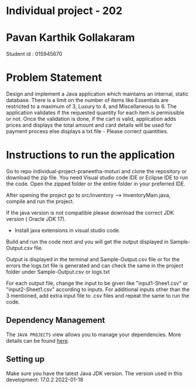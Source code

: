# Individual project - 202
 
# Pavan Karthik Gollakaram
 Student id : 015945670

# Problem Statement 

Design and implement a Java application which maintains an internal, static database. There is a limit on the number of items like Essentials are restricted to a maximum of 3, Luxury to 4, and Miscellaneous to 6. The application validates if the requested quantity for each item is permissible or not. Once the validation is done, if the cart is valid, application adds prices and displays the total amount and card details will be used for payment process else displays a txt file - Please correct quantities.

# Instructions to run the application

Go to repo individual-project-praneetha-moturi and clone the repository or download the zip file.
You need Visual studio code IDE or Eclipse IDE to run the code. Open the zipped folder or the entire folder in your preferred IDE.

After opening the project go to src/inventory --> InventoryMain.java, compile and run the project.

If the java version is not compatible please download the correct JDK version ( Oracle JDK 17).
* Install java extensions in visual studio code.

Build and run the code next and you will get the output displayed in Sample-Output.csv file.

Output is displayed in the terminal and Sample-Output.csv file or for the errors the logs.txt file is generated and can check the same in the project folder under Sample-Output.csv or logs.txt

For each output file, change the input to be given like "input1-Shee1.csv" or "input2-Sheet1.csv" according to inputs. For additional inputs other than the 3 mentioned, add extra input file to .csv files and repeat the same to run the code.

## Dependency Management

The `JAVA PROJECTS` view allows you to manage your dependencies. More details can be found [here](https://github.com/microsoft/vscode-java-dependency#manage-dependencies).


## Setting up

Make sure you have the latest Java JDK version. The version used in this development: 17.0.2 2022-01-18